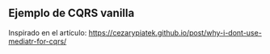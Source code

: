 ## Ejemplo de CQRS vanilla

Inspirado en el artículo:
https://cezarypiatek.github.io/post/why-i-dont-use-mediatr-for-cqrs/


